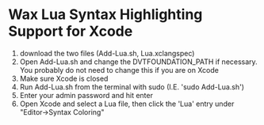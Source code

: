 # Wax Lua Syntax Highlighting Support for Xcode
1. download the two files (Add-Lua.sh, Lua.xclangspec)
2. Open Add-Lua.sh and change the DVTFOUNDATION_PATH if necessary.  You probably do not need to change this if you are on Xcode 
3. Make sure Xcode is closed
4. Run Add-Lua.sh from the terminal with sudo (I.E. 'sudo Add-Lua.sh')
5. Enter your admin password and hit enter
6. Open Xcode and select a Lua file, then click the 'Lua' entry under "Editor->Syntax Coloring"
